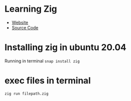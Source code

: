 # Learning Zig

- [Website](https://ziglang.org/)
- [Source Code](https://github.com/ziglang/zig)

# Installing zig in ubuntu 20.04
Running in terminal
`snap install zig`

# exec files in terminal
`zig run filepath.zig`
